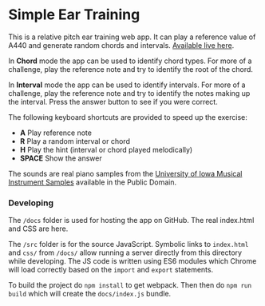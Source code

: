 # Simple Ear Training

This is a relative pitch ear training web app. It can play a reference value
 of A440 and generate random chords and intervals. [Available live here](https://pianosnake.github.io/simple-ear-training/index.html).

In __Chord__ mode the app can be used to identify chord types. For more of a challenge, play the reference note and try to identify
the root of the chord.

In __Interval__ mode the app can be used to identify intervals. For more of a challenge, play the reference note and try to identify
the notes making up the interval. Press the answer button to see if you were correct.

The following keyboard shortcuts are provided to speed up the exercise:

- __A__ Play reference note
- __R__ Play a random interval or chord
- __H__ Play the hint (interval or chord played melodically)
- __SPACE__ Show the answer

The sounds are real piano samples from the [University of Iowa Musical Instrument Samples](http://theremin.music.uiowa.edu/MIS.html) available in the Public Domain.

### Developing
The `/docs` folder is used for hosting the app on GitHub. The real index.html and CSS are here.

The `/src` folder is for the source JavaScript. Symbolic links to `index.html` and `css/` from `/docs/` allow running a
server directly from this directory while developing.
The JS code is written using ES6 modules which Chrome will load correctly based on the `import` and `export` statements.

To build the project do `npm install` to get webpack. Then then do `npm run build` which will create the `docs/index.js` bundle.

